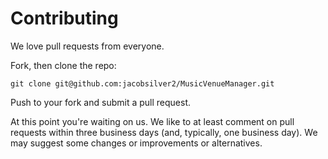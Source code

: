 # Contributing

We love pull requests from everyone.



Fork, then clone the repo:

    git clone git@github.com:jacobsilver2/MusicVenueManager.git



Push to your fork and submit a pull request.



At this point you're waiting on us. We like to at least comment on pull requests
within three business days (and, typically, one business day). We may suggest
some changes or improvements or alternatives.

